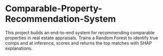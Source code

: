 # Comparable-Property-Recommendation-System
This project builds an end-to-end system for recommending comparable properties in real estate appraisals. Trains a Random Forest to identify true comps and at inference, scores and returns the top matches with SHAP explanations.
